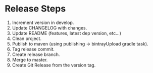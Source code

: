 Release Steps
=============
1. Increment version in develop.
2. Update CHANGELOG with changes.
3. Update README (features, latest dep version, etc...)
4. Clean project.
5. Publish to maven (using publishing -> bintrayUpload gradle task).
6. Tag release commit.
7. Create release branch.
8. Merge to master.
9. Create Git Release from the version tag.
